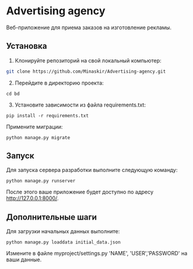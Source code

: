 # Advertising agency

Веб-приложение для приема заказов на изготовление рекламы.

## Установка

1. Клонируйте репозиторий на свой локальный компьютер:

```bash
git clone https://github.com/Minaskir/Advertising-agency.git
```
2. Перейдите в директорию проекта:
```
cd bd
```
3. Установите зависимости из файла requirements.txt:
```
pip install -r requirements.txt
```
Примените миграции:
```
python manage.py migrate
```
## Запуск
Для запуска сервера разработки выполните следующую команду:
```
python manage.py runserver
```
После этого ваше приложение будет доступно по адресу http://127.0.0.1:8000/.

## Дополнительные шаги
Для загрузки начальных данных выполните:
```
python manage.py loaddata initial_data.json
```
Измените в файле myproject/settings.py 'NAME', 'USER','PASSWORD' на ваши данные.
